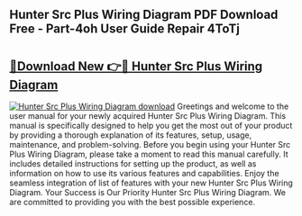 ## Hunter Src Plus Wiring Diagram PDF Download Free - Part-4oh User Guide Repair 4ToTj

# <h2><a href="http://dfqw2iv.blite.top/?on=Hunter+Src+Plus+Wiring+Diagram">🔗Download New 👉🔴 Hunter Src Plus Wiring Diagram</a></h2>

[![Hunter Src Plus Wiring Diagram download](https://i.imgur.com/lujVjoI.png)](http://dfqw2iv.blite.top/?on=Hunter+Src+Plus+Wiring+Diagram)
Greetings and welcome to the user manual for your newly acquired Hunter Src Plus Wiring Diagram. This manual is specifically designed to help you get the most out of your product by providing a thorough explanation of its features, setup, usage, maintenance, and problem-solving. Before you begin using your Hunter Src Plus Wiring Diagram, please take a moment to read this manual carefully. It includes detailed instructions for setting up the product, as well as information on how to use its various features and capabilities. Enjoy the seamless integration of list of features with your new Hunter Src Plus Wiring Diagram. Your Success is Our Priority Hunter Src Plus Wiring Diagram. We are committed to providing you with the best possible experience.
